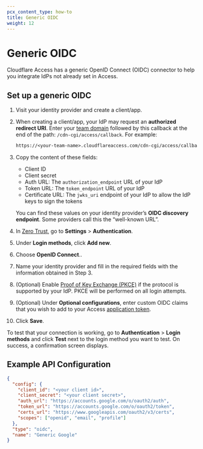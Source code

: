 ```yaml
---
pcx_content_type: how-to
title: Generic OIDC
weight: 12
---
```


# Generic OIDC

Cloudflare Access has a generic OpenID Connect (OIDC) connector to help you integrate IdPs not already set in Access.

## Set up a generic OIDC

1. Visit your identity provider and create a client/app.

2. When creating a client/app, your IdP may request an **authorized redirect URI**. Enter your [team domain](/cloudflare-one/glossary/#team-domain) followed by this callback at the end of the path: `/cdn-cgi/access/callback`. For example:

   ```txt
   https://<your-team-name>.cloudflareaccess.com/cdn-cgi/access/callback
   ```

3. Copy the content of these fields:

   - Client ID
   - Client secret
   - Auth URL: The `authorization_endpoint` URL of your IdP
   - Token URL: The `token_endpoint` URL of your IdP
   - Certificate URL: The `jwks_uri` endpoint of your IdP to allow the IdP keys to sign the tokens

   You can find these values on your identity provider’s **OIDC discovery endpoint**. Some providers call this the “well-known URL”.

4. In [Zero Trust](https://one.dash.cloudflare.com), go to **Settings** > **Authentication**.

5. Under **Login methods**, click **Add new**.

6. Choose **OpenID Connect**..

7. Name your identity provider and fill in the required fields with the information obtained in Step 3.

8. (Optional) Enable [Proof of Key Exchange (PKCE)](https://www.oauth.com/oauth2-servers/pkce/) if the protocol is supported by your IdP. PKCE will be performed on all login attempts.

9. (Optional) Under **Optional configurations**, enter custom OIDC claims that you wish to add to your Access [application token](/cloudflare-one/identity/authorization-cookie/application-token/).

10. Click **Save**.

To test that your connection is working, go to **Authentication** > **Login methods** and click **Test** next to the login method you want to test. On success, a confirmation screen displays.

## Example API Configuration

```json
{
  "config": {
    "client_id": "<your client id>",
    "client_secret": "<your client secret>",
    "auth_url": "https://accounts.google.com/o/oauth2/auth",
    "token_url": "https://accounts.google.com/o/oauth2/token",
    "certs_url": "https://www.googleapis.com/oauth2/v3/certs",
    "scopes": ["openid", "email", "profile"]
  },
  "type": "oidc",
  "name": "Generic Google"
}
```
